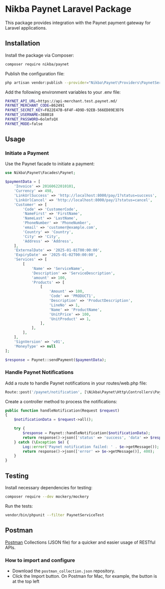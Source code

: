 # Nikba Paynet Laravel Package

This package provides integration with the Paynet payment gateway for Laravel applications.

## Installation

Install the package via Composer:

```bash
composer require nikba/paynet
```

Publish the configuration file:

```bash
php artisan vendor:publish --provider="Nikba\Paynet\Providers\PaynetServiceProvider" --tag="config"
```

Add the following environment variables to your .env file:

```bash
PAYNET_API_URL=https://api-merchant.test.paynet.md/
PAYNET_MERCHANT_CODE=862491
PAYNET_SECRET_KEY=F822E47B-6F4F-4D9D-92EB-566ED89E3D76
PAYNET_USERNAME=388018
PAYNET_PASSWORD=6olmfsQX
PAYNET_MODE=false
```

## Usage

### Initiate a Payment
Use the Paynet facade to initiate a payment:

```php
use Nikba\Paynet\Facades\Paynet;

$paymentData = [
    'Invoice' => 20160622010101,
    'Currency' => 498,
    'LinkUrlSuccess' => 'http://localhost:8000/pay/1?status=success',
    'LinkUrlCancel' => 'http://localhost:8000/pay/1?status=cancel',
    'Customer' => [
        'Code' => 'CustomerCode',
        'NameFirst' => 'FirstName',
        'NameLast' => 'LastName',
        'PhoneNumber' => 'PhoneNumber',
        'email' => 'customer@example.com',
        'Country' => 'Country',
        'City' => 'City',
        'Address' => 'Address',
    ],
    'ExternalDate' => '2025-01-01T00:00:00',
    'ExpiryDate' => '2025-01-02T00:00:00',
    'Services' => [
        [
            'Name' => 'ServiceName',
            'Description' => 'ServiceDescription',
            'amount' => 100,
            'Products' => [
                [
                    'Amount' => 100,
                    'Code' => 'PRODUCT1',
                    'Description' => 'ProductDescription',
                    'LineNo' => 1,
                    'Name' => 'ProductName',
                    'UnitPrice' => 100,
                    'UnitProduct' => 1,
                ],
            ],
        ],
    ],
    'SignVersion' => 'v01',
    'MoneyType' => null
];

$response = Paynet::sendPayment($paymentData);
```

### Handle Paynet Notifications
Add a route to handle Paynet notifications in your routes/web.php file:

```php
Route::post('/paynet/notification', [\Nikba\Paynet\Http\Controllers\PaynetController::class, 'handleNotification']);
```

Create a controller method to process the notifications:

```php
public function handleNotification(Request $request)
{
    $notificationData = $request->all();

    try {
        $response = Paynet::handleNotification($notificationData);
        return response()->json(['status' => 'success', 'data' => $response]);
    } catch (\Exception $e) {
        Log::error('Paynet notification failed: ' . $e->getMessage());
        return response()->json(['error' => $e->getMessage()], 400);
    }
}
```

## Testing
Install necessary dependencies for testing:
```bash
composer require --dev mockery/mockery
```
Run the tests:
```bash
vendor/bin/phpunit --filter PaynetServiceTest
```

## Postman
[Postman](https://getpostman.com) Collections (JSON file) for a quicker and easier usage of RESTful APIs.

### How to import and configure
- Download the `postman_collection.json` repository.
- Click the Import button. On Postman for Mac, for example, the button is at the top left